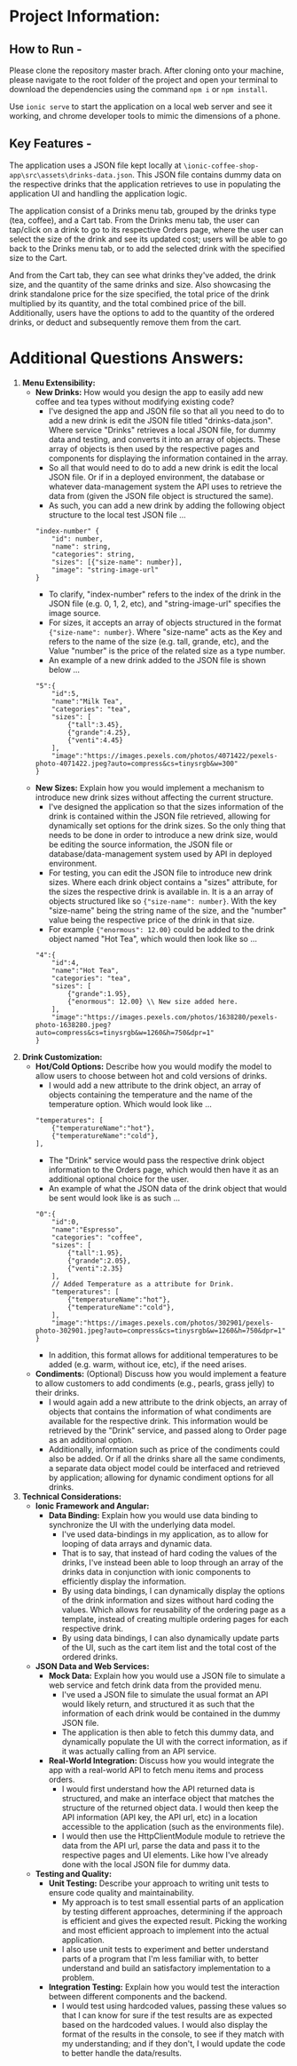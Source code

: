 # Project Information: #
## How to Run - ##
Please clone the repository master brach. After cloning onto your machine, please navigate to the root folder of the project and open your terminal to download the dependencies using the command `npm i` or `npm install`.

Use `ionic serve` to start the application on a local web server and see it working, and chrome developer tools to mimic the dimensions of a phone.

## Key Features - ##
The application uses a JSON file kept locally at `\ionic-coffee-shop-app\src\assets\drinks-data.json`. This JSON file contains dummy data on the respective drinks that the application retrieves to use in populating the application UI and handling the application logic.

The application consist of a Drinks menu tab, grouped by the drinks type (tea, coffee), and a Cart tab. From the Drinks menu tab, the user can tap/click on a drink to go to its respective Orders page, where the user can select the size of the drink and see its updated cost; users will be able to go back to the Drinks menu tab, or to add the selected drink with the specified size to the Cart. 

And from the Cart tab, they can see what drinks they've added, the drink size, and the quantity of the same drinks and size. Also showcasing the drink standalone price for the size specified, the total price of the drink multiplied by its quantity, and the total combined price of the bill. Additionally, users have the options to add to the quantity of the ordered drinks, or deduct and subsequently remove them from the cart.

# Additional Questions Answers: #
1. **Menu Extensibility:**
	- **New Drinks:** How would you design the app to easily add new coffee and tea types without modifying existing code?
		- I've designed the app and JSON file so that all you need to do to add a new drink is edit the JSON file titled "drinks-data.json". Where service "Drinks" retrieves a local JSON file, for dummy data and testing, and converts it into an array of objects. These array of objects is then used by the respective pages and components for displaying the information contained in the array.
		- So all that would need to do to add a new drink is edit the local JSON file. Or if in a deployed environment, the database or whatever data-management system the API uses to retrieve the data from (given the JSON file object is structured the same). 
		- As such, you can add a new drink by adding the following object structure to the local test JSON file ...
		```
		"index-number" {
			"id": number,
			"name": string,
			"categories": string,
			"sizes": [{"size-name": number}],
			"image": "string-image-url"
		}
		```
		- To clarify, "index-number" refers to the index of the drink in the JSON file (e.g. 0, 1, 2, etc), and "string-image-url" specifies the image source. 
		- For sizes, it accepts an array of objects structured in the format `{"size-name": number}`. Where "size-name" acts as the Key and refers to the name of the size (e.g. tall, grande, etc), and the Value "number" is the price of the related size as a type number.
		- An example of a new drink added to the JSON file is shown below ...
		```
		"5":{
			"id":5,
			"name":"Milk Tea",
			"categories": "tea",
			"sizes": [
				{"tall":3.45},
				{"grande":4.25},
				{"venti":4.45}
			],
			"image":"https://images.pexels.com/photos/4071422/pexels-photo-4071422.jpeg?auto=compress&cs=tinysrgb&w=300"
		}
		```
	- **New Sizes:** Explain how you would implement a mechanism to introduce new drink sizes without affecting the current structure.
		- I've designed the application so that the sizes information of the drink is contained within the JSON file retrieved, allowing for dynamically set options for the drink sizes. So the only thing that needs to be done in order to introduce a new drink size, would be editing the source information, the JSON file or database/data-management system used by API in deployed environment. 
		- For testing, you can edit the JSON file to introduce new drink sizes. Where each drink object contains a "sizes" attribute, for the sizes the respective drink is available in. It is a an array of objects structured like so `{"size-name": number}`. With the key "size-name" being the string name of the size, and the "number" value being the respective price of the drink in that size.
		- For example `{"enormous": 12.00}` could be added to the drink object named "Hot Tea", which would then look like so ...
		```
		"4":{
			"id":4,
			"name":"Hot Tea",
			"categories": "tea",
			"sizes": [
				{"grande":1.95},
				{"enormous": 12.00}	\\ New size added here.
			],
			"image":"https://images.pexels.com/photos/1638280/pexels-photo-1638280.jpeg?auto=compress&cs=tinysrgb&w=1260&h=750&dpr=1"
		}
		```
2. **Drink Customization:**
	- **Hot/Cold Options:** Describe how you would modify the model to allow users to choose between hot and cold versions of drinks.
		- I would add a new attribute to the drink object, an array of objects containing the temperature and the name of the temperature option. Which would look like ...
		```
		"temperatures": [
			{"temperatureName":"hot"},
			{"temperatureName":"cold"},
		],
		```
		- The "Drink" service would pass the respective drink object information to the Orders page, which would then have it as an additional optional choice for the user. 
		- An example of what the JSON data of the drink object that would be sent would look like is as such ...
		```
		"0":{
			"id":0,
			"name":"Espresso",
			"categories": "coffee",
			"sizes": [
				{"tall":1.95},
				{"grande":2.05},
				{"venti":2.35}
			],
			// Added Temperature as a attribute for Drink.
			"temperatures": [
				{"temperatureName":"hot"},
				{"temperatureName":"cold"},
			],
			"image":"https://images.pexels.com/photos/302901/pexels-photo-302901.jpeg?auto=compress&cs=tinysrgb&w=1260&h=750&dpr=1"
		}
		```
		- In addition, this format allows for additional temperatures to be added (e.g. warm, without ice, etc), if the need arises.
	- **Condiments:** (Optional) Discuss how you would implement a feature to allow customers to add condiments (e.g., pearls, grass jelly) to their drinks.
		- I would again add a new attribute to the drink objects, an array of objects that contains the information of what condiments are available for the respective drink. This information would be retrieved by the "Drink" service, and passed along to Order page as an additional option.
		- Additionally, information such as price of the condiments could also be added. Or if all the drinks share all the same condiments, a separate data object model could be interfaced and retrieved by application; allowing for dynamic condiment options for all drinks.
3. **Technical Considerations:**
	- **Ionic Framework and Angular:** 
		- **Data Binding:** Explain how you would use data binding to synchronize the UI with the underlying data model.
			- I've used data-bindings in my application, as to allow for looping of data arrays and dynamic data. 
			- That is to say, that instead of hard coding the values of the drinks, I've instead been able to loop through an array of the drinks data in conjunction with ionic components to efficiently display the information.
			- By using data bindings, I can dynamically display the options of the drink information and sizes without hard coding the values. Which allows for reusability of the ordering page as a template, instead of creating multiple ordering pages for each respective drink.
			- By using data bindings, I can also dynamically update parts of the UI, such as the cart item list and the total cost of the ordered drinks.
	- **JSON Data and Web Services:**
		- **Mock Data:** Explain how you would use a JSON file to simulate a web service and fetch drink data from the provided menu.
			- I've used a JSON file to simulate the usual format an API would likely return, and structured it as such that the information of each drink would be contained in the dummy JSON file.
			- The application is then able to fetch this dummy data, and dynamically populate the UI with the correct information, as if it was actually calling from an API service.
		- **Real-World Integration:** Discuss how you would integrate the app with a real-world API to fetch menu items and process orders.
			- I would first understand how the API returned data is structured, and make an interface object that matches the structure of the returned object data. I would then keep the API information (API key, the API url, etc) in a location accessible to the application (such as the environments file).
			- I would then use the HttpClientModule module to retrieve the data from the API url, parse the data and pass it to the respective pages and UI elements. Like how I've already done with the local JSON file for dummy data.
	- **Testing and Quality:**
		- **Unit Testing:** Describe your approach to writing unit tests to ensure code quality and maintainability.
			- My approach is to test small essential parts of an application by testing different approaches, determining if the approach is efficient and gives the expected result. Picking the working and most efficient approach to implement into the actual application.
			- I also use unit tests to experiment and better understand parts of a program that I'm less familiar with, to better understand and build an satisfactory implementation to a problem.
		- **Integration Testing:** Explain how you would test the interaction between different components and the backend.
			- I would test using hardcoded values, passing these values so that I can know for sure if the test results are as expected based on the hardcoded values. I would also display the format of the results in the console, to see if they match with my understanding; and if they don't, I would update the code to better handle the data/results.
	
